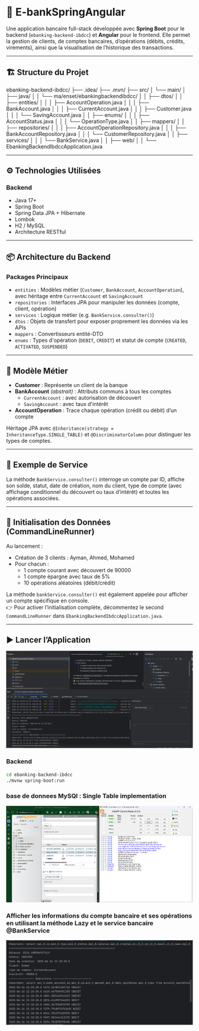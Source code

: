 # 💸 E-bankSpringAngular

Une application bancaire full-stack développée avec **Spring Boot** pour le backend (`ebanking-backend-ibdcc`) et **Angular** pour le frontend. Elle permet la gestion de clients, de comptes bancaires, d’opérations (débits, crédits, virements), ainsi que la visualisation de l’historique des transactions.

---

## 🏗 Structure du Projet
ebanking-backend-ibdcc/
├── .idea/
├── .mvn/
├── src/
│   └── main/
│       ├── java/
│       │   └── ma/enset/ebankingbackendibdcc/
│       │       ├── dtos/
│       │       ├── entities/
│       │       │   ├── AccountOperation.java
│       │       │   ├── BankAccount.java
│       │       │   ├── CurrentAccount.java
│       │       │   ├── Customer.java
│       │       │   └── SavingAccount.java
│       │       ├── enums/
│       │       │   ├── AccountStatus.java
│       │       │   └── OperationType.java
│       │       ├── mappers/
│       │       ├── repositories/
│       │       │   ├── AccountOperationRepository.java
│       │       │   ├── BankAccountRepository.java
│       │       │   └── CustomerRepository.java
│       │       ├── services/
│       │       │   └── BankService.java
│       │       ├── web/
│       │       └── EbankingBackendIbdccApplication.java


---

## ⚙️ Technologies Utilisées

### Backend
- Java 17+
- Spring Boot
- Spring Data JPA + Hibernate
- Lombok
- H2 / MySQL
- Architecture RESTful

---

## 📦 Architecture du Backend

### Packages Principaux

- `entities` : Modèles métier (`Customer`, `BankAccount`, `AccountOperation`), avec héritage entre `CurrentAccount` et `SavingAccount`
- `repositories` : Interfaces JPA pour manipuler les données (compte, client, opération)
- `services` : Logique métier (e.g. `BankService.consulter()`)
- `dtos` : Objets de transfert pour exposer proprement les données via les APIs
- `mappers` : Convertisseurs entité-DTO
- `enums` : Types d'opération (`DEBIT`, `CREDIT`) et statut de compte (`CREATED`, `ACTIVATED`, `SUSPENDED`)

---

## 🧩 Modèle Métier

- **Customer** : Représente un client de la banque
- **BankAccount** _(abstrait)_ : Attributs communs à tous les comptes
    - `CurrentAccount` : avec autorisation de découvert
    - `SavingAccount` : avec taux d'intérêt
- **AccountOperation** : Trace chaque opération (crédit ou débit) d’un compte

Héritage JPA avec `@Inheritance(strategy = InheritanceType.SINGLE_TABLE)` et `@DiscriminatorColumn` pour distinguer les types de comptes.

---

## 🧪 Exemple de Service

La méthode `BankService.consulter()` interroge un compte par ID, affiche son solde, statut, date de création, nom du client, type de compte (avec affichage conditionnel du découvert ou taux d’intérêt) et toutes les opérations associées.

---

## 🧬 Initialisation des Données (CommandLineRunner)

Au lancement :
- Création de 3 clients : Ayman, Ahmed, Mohamed
- Pour chacun :
    - 1 compte courant avec découvert de 90000
    - 1 compte épargne avec taux de 5%
    - 10 opérations aléatoires (débit/crédit)

La méthode `bankService.consulter()` est également appelée pour afficher un compte spécifique en console.  
👉 Pour activer l’initialisation complète, décommentez le second `CommandLineRunner` dans `EbankingBackendIbdccApplication.java`.

---

## ▶ Lancer l’Application
![img.png](img.png)
### Backend
```bash
cd ebanking-backend-ibdcc
./mvnw spring-boot:run
```
### base de donnees MySQl : Single Table implementation 
![img_1.png](img_1.png)
### Afficher les informations du compte bancaire et ses opérations en utilisant la méthode Lazy et le service bancaire @BankService
![img_2.png](img_2.png)